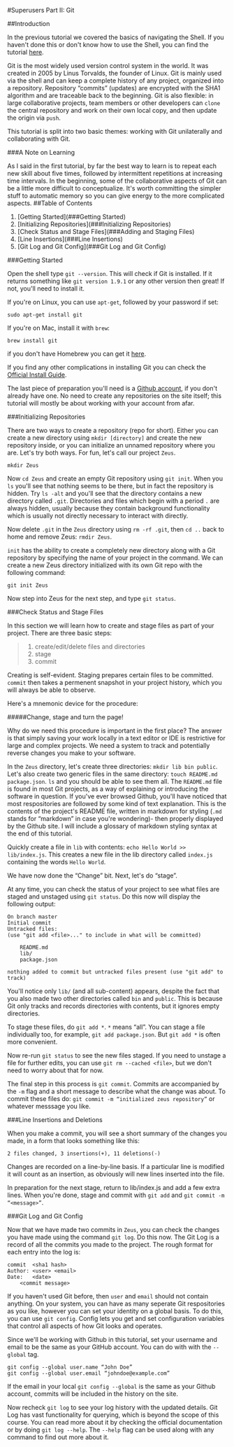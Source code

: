 #Superusers Part II: Git

##Introduction

In the previous tutorial we covered the basics of navigating the Shell. If you haven't done this or don't know how to use the Shell, you can find the tutorial [here](https://github.com/Physes/Exosphere/blob/master/tutorials/superusers/superuser-shell.md). 

Git is the most widely used version control system in the world. It was created in 2005 by Linus Torvalds, the founder of Linux. Git is mainly used via the shell and can keep a complete history of any project, organized into a repository. Repository “commits” (updates) are encrypted with the SHA1 algorithm and are traceable back to the beginning. Git is also flexible: in large collaborative projects, team members or other developers can `clone` the central repository and work on their own local copy, and then update the origin via `push`.

This tutorial is split into two basic themes: working with Git unilaterally and collaborating with Git.

###A Note on Learning

As I said in the first tutorial, by far the best way to learn is to repeat each new skill about five times, followed by intermittent repetitions at increasing time intervals.
In the beginning, some of the collaborative aspects of Git can be a little more difficult to conceptualize. It's worth committing the simpler stuff to automatic memory so you can give energy to the more complicated aspects.
##Table of Contents

1. [Getting Started](###Getting Started)
2. [Initializing Repositories](###Initializing Repositories)
3. [Check Status and Stage Files](###Adding and Staging Files)
4. [Line Insertions](###Line Insertions)
5. [Git Log and Git Config](###Git Log and Git Config)

###Getting Started

Open the shell type `git --version`. This will check if Git is installed. If it returns something like `git version 1.9.1` or any other version then great! If not, you'll need to install it.

If you're on Linux, you can use `apt-get`, followed by your password if set:

`sudo apt-get install git`

If you're on Mac, install it with `brew`:

`brew install git`

if you don't have Homebrew you can get it [here](http://brew.sh/).

If you find any other complications in installing Git you can check the [Official Install Guide](https://git-scm.com/book/en/v1/Getting-Started-Installing-Git).

The last piece of preparation you'll need is a [Github account](https://www.github.com), if you don't already have one. No need to create any repositories on the site itself; this tutorial will mostly be about working with your account from afar.

###Initializing Repositories

There are two ways to create a repository (repo for short). Either you can create a new directory using `mkdir [directory]` and create the new repository inside, or you can initialize an unnamed repository where you are. Let's try both ways. For fun, let's call our project `Zeus`.

`mkdir Zeus`

Now `cd Zeus` and create an empty Git repository using `git init`. When you `ls` you'll see that nothing seems to be there, but in fact the repository is hidden. Try `ls -alt` and you'll see that the directory contains a new directory called `.git`. Directories and files which begin with a period `.` are always hidden, usually because they contain background functionality which is usually not directly necessary to interact with directly. 

Now delete `.git` in the `Zeus` directory using `rm -rf .git`, then `cd ..` back to home and remove Zeus: `rmdir Zeus`.

`init` has the ability to create a completely new directory along with a Git repository by specifying the name of your project in the command. We can create a new Zeus directory initialized with its own Git repo with the following command:

`git init Zeus`

Now step into Zeus for the next step, and type `git status`.

###Check Status and Stage Files

In this section we will learn how to create and stage files as part of your project. There are three basic steps:

> 1. create/edit/delete files and directories
> 2. stage
> 3. commit

Creating is self-evident. Staging prepares certain files to be committed. `commit` then takes a permenent snapshot in your project history, which you will always be able to observe.

Here's a mnemonic device for the procedure: 

#####Change, stage and turn the page!

Why do we need this procedure is important in the first place? The answer is that simply saving your work locally in a text editor or IDE is restrictive for large and complex projects. We need a system to track and potentially reverse changes you make to your software.

In the `Zeus` directory, let's create three directories: `mkdir lib bin public`. Let's also create two generic files in the same directory: `touch README.md package.json`. `ls` and you should be able to see them all. The `README.md` file is found in most Git projects, as a way of explaining or introducing the software in question. If you've ever browsed Github, you'll have noticed that most respositories are followed by some kind of text explanation. This is the contents of the project's README file, written in markdown for styling (`.md` stands for “markdown” in case you're wondering)- then properly displayed by the Github site. I will include a glossary of markdown styling syntax at the end of this tutorial.

Quickly create a file in `lib` with contents: `echo Hello World >> lib/index.js`. This creates  a new file in the lib directory called `index.js` containing the words `Hello World`.

We have now done the “Change” bit. Next, let's do “stage”.

At any time, you can check the status of your project to see what files are staged and unstaged using `git status`. Do this now will display the following output:
```
On branch master
Initial commit
Untracked files:
(use "git add <file>..." to include in what will be committed)

	README.md
	lib/
	package.json

nothing added to commit but untracked files present (use "git add" to track)
```
You'll notice only `lib/` (and all sub-content) appears, despite the fact that you also made two other directories called `bin` and `public`. This is because Git only tracks and records directories with contents, but it ignores empty directories.

To stage these files, do `git add *`. `*` means “all”. You can stage a file individually too, for example, `git add package.json`. But `git add *` is often more convenient.

Now re-run `git status` to see the new files staged. If you need to unstage a file for further edits, you can use `git rm --cached <file>`, but we don't need to worry about that for now.

The final step in this process is `git commit`. Commits are accompanied by the `-m` flag and a short message to describe what the change was about. To commit these files do: `git commit -m “initialized zeus repository”` or whatever messsage you like.

###Line Insertions and Deletions

When you make a commit, you will see a short summary of the changes you made, in a form that looks something like this:
```
2 files changed, 3 insertions(+), 11 deletions(-)
```
Changes are recorded on a line-by-line basis. If a particular line is modified it will count as an insertion, as obviously will new lines inserted into the file.

In preparation for the next stage, return to lib/index.js and add a few extra lines. When you're done, stage and commit with `git add` and `git commit -m “<message>”`.

###Git Log and Git Config

Now that we have made two commits in `Zeus`, you can check the changes you have made using the command `git log`. Do this now. The Git Log is a record of all the commits you made to the project. The rough format for each entry into the log is:
```
commit 	<sha1 hash>
Author: <user> <email>
Date: 	<date>
	<commit message>
```
If you haven't used Git before, then `user` and `email` should not contain anything. On your system, you can have as many seperate Git respositories as you like, however you can set your identity on a global basis. To do this, you can use `git config`. Config lets you get and set configuration variables that control all aspects of how Git looks and operates.

Since we'll be working with Github in this tutorial, set your username and email to be the same as your GitHub account. You can do with with the `--global` tag.
```
git config --global user.name “John Doe”
git config --global user.email “johndoe@example.com”
```
If the email in your local `git config --global` is the same as your Github account, commits will be included in the history on the site.

Now recheck `git log` to see your log history with the updated details. Git Log has vast functionality for querying, which is beyond the scope of this course. You can read more about it by checking the official documentation or by doing `git log --help`. The `--help` flag can be used along with any command to find out more about it.



